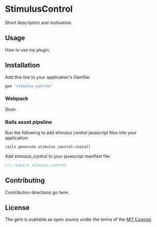 # StimulusControl

Short description and motivation.

## Usage

How to use my plugin.

## Installation

Add this line to your application's Gemfile:

```ruby
gem 'stimulus_control'
```

### Webpack

Soon.

### Rails asset pipeline

Run the following to add stimulus control javascript files into your application:

```sh
rails generate stimulus_control:install
```

Add stimulus_control to your javascript manifest file:

```js
//= require stimulus_control
```

## Contributing

Contribution directions go here.

## License

The gem is available as open source under the terms of the [MIT License](https://opensource.org/licenses/MIT).
